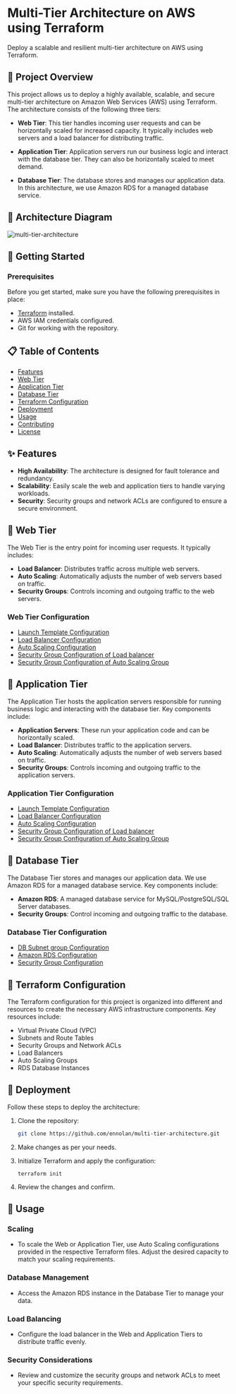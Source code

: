 # Multi-Tier Architecture on AWS using Terraform

Deploy a scalable and resilient multi-tier architecture on AWS using Terraform.

## 🚀 Project Overview

This project allows us to deploy a highly available, scalable, and secure multi-tier architecture on Amazon Web Services (AWS) using Terraform. The architecture consists of the following three tiers:

- **Web Tier**: This tier handles incoming user requests and can be horizontally scaled for increased capacity. It typically includes web servers and a load balancer for distributing traffic.

- **Application Tier**: Application servers run our business logic and interact with the database tier. They can also be horizontally scaled to meet demand.

- **Database Tier**: The database stores and manages our application data. In this architecture, we use Amazon RDS for a managed database service.

## 📌 Architecture Diagram
![multi-tier-architecture](https://github.com/ennolan/multi-tier-architecture/assets/65167049/f1d3d900-566e-4f55-a6b4-ed10ae10475c)


## 🚦 Getting Started

### Prerequisites

Before you get started, make sure you have the following prerequisites in place:

- [Terraform](https://www.terraform.io/) installed.
- AWS IAM credentials configured.
- Git for working with the repository.

## 📋 Table of Contents

- [Features](#-features)
- [Web Tier](#-web-tier)
- [Application Tier](#-application-tier)
- [Database Tier](#-database-tier)
- [Terraform Configuration](#-terraform-configuration)
- [Deployment](#-deployment)
- [Usage](#-usage)
- [Contributing](#-contributing)
- [License](#-license)

## ✨ Features

- **High Availability**: The architecture is designed for fault tolerance and redundancy.
- **Scalability**: Easily scale the web and application tiers to handle varying workloads.
- **Security**: Security groups and network ACLs are configured to ensure a secure environment.

## 🌟 Web Tier

The Web Tier is the entry point for incoming user requests. It typically includes:

- **Load Balancer**: Distributes traffic across multiple web servers.
- **Auto Scaling**: Automatically adjusts the number of web servers based on traffic.
- **Security Groups**: Controls incoming and outgoing traffic to the web servers.

### Web Tier Configuration

- [Launch Template Configuration](launch-template-web.tf)
- [Load Balancer Configuration](alb-web.tf)
- [Auto Scaling Configuration](asg-web.tf)
- [Security Group Configuration of Load balancer](alb-web-sg.tf)
- [Security Group Configuration of Auto Scaling Group](asg-web-sg.tf)

## 🚀 Application Tier

The Application Tier hosts the application servers responsible for running business logic and interacting with the database tier. Key components include:

- **Application Servers**: These run your application code and can be horizontally scaled.
- **Load Balancer**: Distributes traffic to the application servers.
- **Auto Scaling**: Automatically adjusts the number of web servers based on traffic.
- **Security Groups**: Controls incoming and outgoing traffic to the application servers.

### Application Tier Configuration

- [Launch Template Configuration](launch-template-app.tf)
- [Load Balancer Configuration](alb-app.tf)
- [Auto Scaling Configuration](asg-app.tf)
- [Security Group Configuration of Load balancer](alb-app-sg.tf)
- [Security Group Configuration of Auto Scaling Group](asg-app-sg.tf)

## 💽 Database Tier

The Database Tier stores and manages our application data. We use Amazon RDS for a managed database service. Key components include:

- **Amazon RDS**: A managed database service for MySQL/PostgreSQL/SQL Server databases.
- **Security Groups**: Control incoming and outgoing traffic to the database.

### Database Tier Configuration

- [DB Subnet group Configuration](db-subnet-group.tf)
- [Amazon RDS Configuration](rds.tf)
- [Security Group Configuration](db-sg.tf)

## 🔧 Terraform Configuration

The Terraform configuration for this project is organized into different and resources to create the necessary AWS infrastructure components. Key resources include:

- Virtual Private Cloud (VPC)
- Subnets and Route Tables
- Security Groups and Network ACLs
- Load Balancers
- Auto Scaling Groups
- RDS Database Instances

## 🚀 Deployment

Follow these steps to deploy the architecture:

1. Clone the repository:

   ```bash
   git clone https://github.com/ennolan/multi-tier-architecture.git
   ```

2. Make changes as per your needs.
3. Initialize Terraform and apply the configuration:
   ```
   terraform init
   ```
4. Review the changes and confirm.

## 💼 Usage

### Scaling
- To scale the Web or Application Tier, use Auto Scaling configurations provided in the respective Terraform files. Adjust the desired capacity to match your scaling requirements.
### Database Management
- Access the Amazon RDS instance in the Database Tier to manage your data.
### Load Balancing
- Configure the load balancer in the Web and Application Tiers to distribute traffic evenly.
### Security Considerations
- Review and customize the security groups and network ACLs to meet your specific security requirements.
